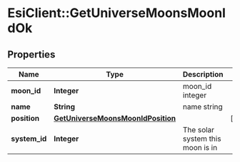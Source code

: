 # EsiClient::GetUniverseMoonsMoonIdOk

## Properties
Name | Type | Description | Notes
------------ | ------------- | ------------- | -------------
**moon_id** | **Integer** | moon_id integer | 
**name** | **String** | name string | 
**position** | [**GetUniverseMoonsMoonIdPosition**](GetUniverseMoonsMoonIdPosition.md) |  | [optional] 
**system_id** | **Integer** | The solar system this moon is in | 


